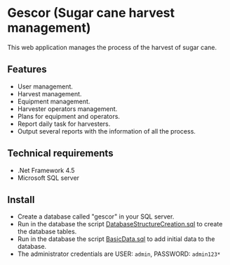 # Gescor (Sugar cane harvest management)

This web application manages the process of the harvest of sugar cane.

## Features

- User management.
- Harvest management.
- Equipment management.
- Harvester operators management.
- Plans for equipment and operators.
- Report daily task for harvesters.
- Output several reports with the information of all the process.

## Technical requirements

- .Net Framework 4.5
- Microsoft SQL server

## Install

- Create a database called "gescor" in your SQL server.
- Run in the database the script [DatabaseStructureCreation.sql](data/DatabaseStructureCreation.sql) to create the database tables.
- Run in the database the script [BasicData.sql](data/BasicData.sql) to add initial data to the database.
- The administrator credentials are USER: `admin`, PASSWORD: `admin123*`
